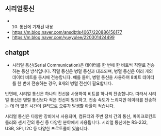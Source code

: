 ## 시리얼통신
- 10. 통신에 기재된 내용
- https://m.blog.naver.com/ansdbtls4067/220886156177
- https://m.blog.naver.com/yuyyulee/220301424499

## chatgpt
- 시리얼 통신(Serial Communication)은 데이터를 한 번에 한 비트씩 직렬로 전송하는 통신 방식입니다.
직렬 통신은 병렬 통신과 대조되며, 병렬 통신은 여러 개의 데이터 비트를 동시에 전송합니다.
예를 들어, 병렬 통신을 사용하여 8비트 데이터를 한 번에 전송하는 경우, 8개의 병렬 전선이 필요합니다.

반면에, 시리얼 통신은 하나의 전선을 사용하여 비트를 하나씩 전송합니다.
따라서 시리얼 통신은 병렬 통신보다 적은 전선이 필요하고, 전송 속도가 느리지만 데이터를 전송하는 데 더 많은 시간이 걸리므로 오류가 발생할 확률이 적습니다.

시리얼 통신은 다양한 장비에서 사용되며, 컴퓨터와 주변 장치 간의 통신, 마이크로컨트롤러와 센서 간의 통신 등 다양한 분야에서 사용됩니다.
시리얼 통신에는 RS-232, USB, SPI, I2C 등 다양한 프로토콜이 있습니다.

